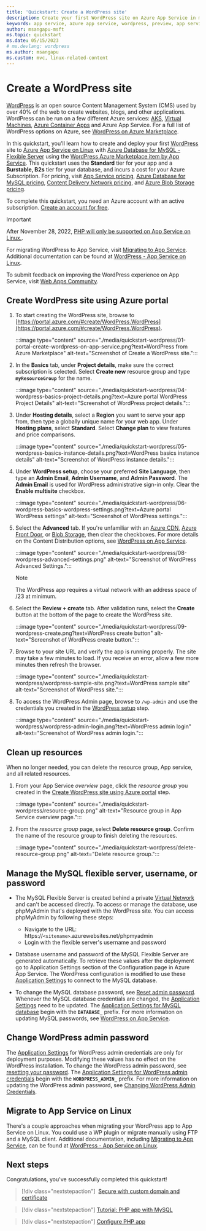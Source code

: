 ```yaml
---
title: 'Quickstart: Create a WordPress site'
description: Create your first WordPress site on Azure App Service in minutes.
keywords: app service, azure app service, wordpress, preview, app service on linux, plugins, mysql flexible server, wordpress on linux, php
author: msangapu-msft
ms.topic: quickstart
ms.date: 05/15/2023
# ms.devlang: wordpress
ms.author: msangapu
ms.custom: mvc, linux-related-content
---
```

# Create a WordPress site

[WordPress](https://www.wordpress.org) is an open source Content Management System (CMS) used by over 40% of the web to create websites, blogs, and other applications. WordPress can be run on a few different Azure services: [AKS](../mysql/flexible-server/tutorial-deploy-wordpress-on-aks.md), [Virtual Machines](../virtual-machines/linux/tutorial-lamp-stack.md#install-wordpress), [Azure Container Apps](https://github.com/Azure-Samples/apptemplate-wordpress-on-ACA) and Azure App Service. For a full list of WordPress options on Azure, see [WordPress on Azure Marketplace](https://azuremarketplace.microsoft.com/marketplace/apps?search=wordpress&page=1).

In this quickstart, you'll learn how to create and deploy your first [WordPress](https://www.wordpress.org/) site to [Azure App Service on Linux](overview.md#app-service-on-linux) with [Azure Database for MySQL - Flexible Server](../mysql/flexible-server/index.yml) using the [WordPress Azure Marketplace item by App Service](https://azuremarketplace.microsoft.com/marketplace/apps/WordPress.WordPress?tab=Overview). This quickstart uses the **Standard** tier for your app and a **Burstable, B2s** tier for your database, and incurs a cost for your Azure Subscription. For pricing, visit [App Service pricing](https://azure.microsoft.com/pricing/details/app-service/linux/), [Azure Database for MySQL pricing](https://azure.microsoft.com/pricing/details/mysql/flexible-server/), [Content Delivery Network pricing](https://azure.microsoft.com/pricing/details/storage/blobs/), and [Azure Blob Storage pricing](https://azure.microsoft.com/pricing/details/storage/blobs/).

To complete this quickstart, you need an Azure account with an active subscription. [Create an account for free](https://azure.microsoft.com/free/?ref=microsoft.com&utm_source=microsoft.com&utm_medium=docs).

> [!IMPORTANT]
> After November 28, 2022, [PHP will only be supported on App Service on Linux.](https://github.com/Azure/app-service-linux-docs/blob/master/Runtime_Support/php_support.md#end-of-life-for-php-74).
>
> For migrating WordPress to App Service, visit [Migrating to App Service](migrate-wordpress.md). Additional documentation can be found at [WordPress - App Service on Linux](https://github.com/Azure/wordpress-linux-appservice).
>
> To submit feedback on improving the WordPress experience on App Service, visit [Web Apps Community](https://feedback.azure.com/d365community/forum/b09330d1-c625-ec11-b6e6-000d3a4f0f1c).
>

## Create WordPress site using Azure portal

1. To start creating the WordPress site, browse to [https://portal.azure.com/#create/WordPress.WordPress](https://portal.azure.com/#create/WordPress.WordPress).

    :::image type="content" source="./media/quickstart-wordpress/01-portal-create-wordpress-on-app-service.png?text=WordPress from Azure Marketplace" alt-text="Screenshot of Create a WordPress site.":::

1. In the **Basics** tab, under **Project details**, make sure the correct subscription is selected. Select **Create new** resource group and type **`myResourceGroup`** for the name.

     :::image type="content" source="./media/quickstart-wordpress/04-wordpress-basics-project-details.png?text=Azure portal WordPress Project Details" alt-text="Screenshot of WordPress project details.":::

1. Under **Hosting details**,  select a **Region** you want to serve your app from, then type a globally unique name for your web app. Under **Hosting plans**, select **Standard**. Select **Change plan** to view features and price comparisons.

     :::image type="content" source="./media/quickstart-wordpress/05-wordpress-basics-instance-details.png?text=WordPress basics instance details" alt-text="Screenshot of WordPress instance details.":::

1. <a name="wordpress-setup"></a>Under **WordPress setup**, choose your preferred **Site Language**, then type an **Admin Email**, **Admin Username**, and **Admin Password**. The **Admin Email** is used for WordPress administrative sign-in only. Clear the **Enable multisite** checkbox.

     :::image type="content" source="./media/quickstart-wordpress/06-wordpress-basics-wordpress-settings.png?text=Azure portal WordPress settings" alt-text="Screenshot of WordPress settings.":::

1. Select the **Advanced** tab. If you're unfamiliar with an [Azure CDN](../cdn/cdn-overview.md), [Azure Front Door](../frontdoor/front-door-overview.md), or [Blob Storage](../storage/blobs/storage-blobs-overview.md), then clear the checkboxes. For more details on the Content Distribution options, see [WordPress on App Service](https://azure.github.io/AppService/2022/02/23/WordPress-on-App-Service-Public-Preview.html).

    :::image type="content" source="./media/quickstart-wordpress/08-wordpress-advanced-settings.png" alt-text="Screenshot of WordPress Advanced Settings.":::
    
   > [!NOTE]
   > The WordPress app requires a virtual network with an address space of /23 at minimum. 

1. Select the **Review + create** tab. After validation runs, select the **Create** button at the bottom of the page to create the WordPress site.
 
    :::image type="content" source="./media/quickstart-wordpress/09-wordpress-create.png?text=WordPress create button" alt-text="Screenshot of WordPress create button.":::

1. Browse to your site URL and verify the app is running properly. The site may take a few minutes to load. If you receive an error, allow a few more minutes then refresh the browser.

    :::image type="content" source="./media/quickstart-wordpress/wordpress-sample-site.png?text=WordPress sample site" alt-text="Screenshot of WordPress site.":::

1. To access the WordPress Admin page, browse to `/wp-admin` and use the credentials you created in the [WordPress setup](#wordpress-setup) step.

    :::image type="content" source="./media/quickstart-wordpress/wordpress-admin-login.png?text=WordPress admin login" alt-text="Screenshot of WordPress admin login.":::
    
     
## Clean up resources

When no longer needed, you can delete the resource group, App service, and all related resources.

1. From your App Service *overview* page, click the *resource group* you created in the [Create WordPress site using Azure portal](#create-wordpress-site-using-azure-portal) step.

    :::image type="content" source="./media/quickstart-wordpress/resource-group.png" alt-text="Resource group in App Service overview page.":::

1. From the *resource group* page, select **Delete resource group**. Confirm the name of the resource group to finish deleting the resources.

    :::image type="content" source="./media/quickstart-wordpress/delete-resource-group.png" alt-text="Delete resource group.":::

## Manage the MySQL flexible server, username, or password

- The MySQL Flexible Server is created behind a private [Virtual Network](../virtual-network/virtual-networks-overview.md) and can't be accessed directly. To access or manage the database, use phpMyAdmin that's deployed with the WordPress site. You can access phpMyAdmin by following these steps:
    - Navigate to the URL: https://`<sitename>`.azurewebsites.net/phpmyadmin
    - Login with the flexible server's username and password

- Database username and password of the MySQL Flexible Server are generated automatically. To retrieve these values after the deployment go to Application Settings section of the Configuration page in Azure App Service. The WordPress configuration is modified to use these [Application Settings](reference-app-settings.md#wordpress) to connect to the MySQL database.

- To change the MySQL database password, see [Reset admin password](../mysql/flexible-server/how-to-manage-server-portal.md#reset-admin-password). Whenever the MySQL database credentials are changed, the [Application Settings](reference-app-settings.md#wordpress) need to be updated. The [Application Settings for MySQL database](reference-app-settings.md#wordpress) begin with the **`DATABASE_`** prefix. For more information on updating MySQL passwords, see [WordPress on App Service](https://github.com/Azure/wordpress-linux-appservice/blob/main/WordPress/changing_mysql_database_password.md).

## Change WordPress admin password

The [Application Settings](reference-app-settings.md#wordpress) for WordPress admin credentials are only for deployment purposes. Modifying these values has no effect on the WordPress installation. To change the WordPress admin password, see [resetting your password](https://wordpress.org/support/article/resetting-your-password/#to-change-your-password). The [Application Settings for WordPress admin credentials](reference-app-settings.md#wordpress) begin with the **`WORDPRESS_ADMIN_`** prefix. For more information on updating the WordPress admin password, see [Changing WordPress Admin Credentials](https://github.com/Azure/wordpress-linux-appservice/blob/main/WordPress/changing_wordpress_admin_credentials.md).

## Migrate to App Service on Linux

There's a couple approaches when migrating your WordPress app to App Service on Linux. You could use a WP plugin or migrate manually using FTP and a MySQL client. Additional documentation, including [Migrating to App Service](https://github.com/Azure/wordpress-linux-appservice/blob/main/WordPress/wordpress_migration_linux_appservices.md), can be found at [WordPress - App Service on Linux](https://github.com/Azure/wordpress-linux-appservice/tree/main/WordPress).

## Next steps

Congratulations, you've successfully completed this quickstart!

> [!div class="nextstepaction"]
> [Secure with custom domain and certificate](tutorial-secure-domain-certificate.md)

> [!div class="nextstepaction"]
> [Tutorial: PHP app with MySQL](tutorial-php-mysql-app.md)

> [!div class="nextstepaction"]
> [Configure PHP app](configure-language-php.md)
